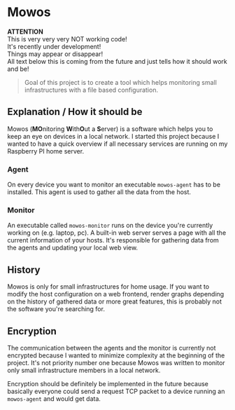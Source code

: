 # Mowos

**ATTENTION**  
This is very very very NOT working code!  
It's recently under development!  
Things may appear or disappear!  
All text below this is coming from the future and just tells how it should work and be!

> Goal of this project is to create a tool which helps monitoring small infrastructures with a file based configuration.

## Explanation / How it should be
Mowos (**MO**nitoring **W**ith**O**ut a **S**erver) is a software which helps you to keep an eye on devices in a local network. I started this project because I wanted to have a quick overview if all necessary services are running on my Raspberry PI home server.

### Agent
On every device you want to monitor an executable `mowos-agent` has to be installed. This agent is used to gather all the data from the host.

### Monitor
An executable called `mowos-monitor` runs on the device you're currently working on (e.g. laptop, pc). A built-in web server serves a page with all the current information of your hosts. It's responsible for gathering data from the agents and updating your local web view.

## History
Mowos is only for small infrastructures for home usage. If you want to modify the host configuration on a web frontend, render graphs depending on the history of gathered data or more great features, this is probably not the software you're searching for.

## Encryption
The communication between the agents and the monitor is currently not encrypted because I wanted to minimize complexity at the beginning of the project. It's not priority number one because Mowos was written to monitor only small infrastructure members in a local network.

Encryption should be definitely be implemented in the future because basically everyone could send a request TCP packet to a device running an `mowos-agent` and would get data.
